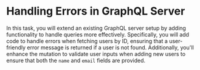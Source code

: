 # Handling Errors in GraphQL Server

In this task, you will extend an existing GraphQL server setup by adding functionality to handle queries more effectively. Specifically, you will add code to handle errors when fetching users by ID, ensuring that a user-friendly error message is returned if a user is not found. Additionally, you'll enhance the mutation to validate user inputs when adding new users to ensure that both the `name` and `email` fields are provided.